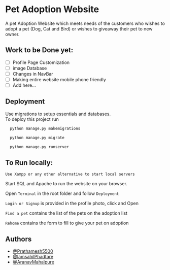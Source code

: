 
# Pet Adoption Website

A pet Adoption Website which meets needs of the customers who wishes to adopt a pet (Dog, Cat and Bird) or wishes to giveaway their pet to new owner.

## Work to be Done yet:
- [ ] Profile Page Customization
- [ ] image Database
- [ ] Changes in NavBar
- [ ] Making entire website mobile phone friendly
- [ ] Add here...

## Deployment

Use migrations to setup essentials and databases.  
To deploy this project run

```bash
  python manage.py makemigrations
```

```bash
  python manage.py migrate
```

```bash
  python manage.py runserver
```

## To Run locally:

```
Use Xampp or any other alternative to start local servers
```
Start SQL and Apache to run the website on your browser.

Open `Terminal` in the root folder and follow `Deployment`

`Login or Signup` is provided in the profile photo, click and Open

`Find a pet` contains the list of the pets on the adoption list

`Rehome` contains the form to fill to give your pet on adoption

## Authors

- [@Prathamesh5500](https://www.github.com/Prathamesh5500)
- [@IamsahilPhadtare](https://www.github.com/IamsahilPhadtare)
- [@AranavMahalpure](https://www.github.com/AranavMahalpure)




